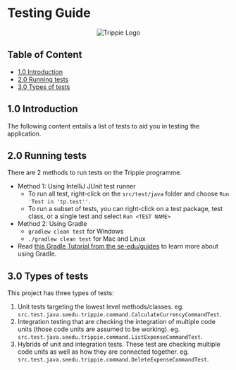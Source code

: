 # Testing Guide

<center>

![Trippie Logo](https://i.imgur.com/jSwGL7O.png)

</center>

## Table of Content
* [1.0 Introduction](#10-Introduction)
* [2.0 Running tests](#20-Running-tests)
* [3.0 Types of tests](#30-Types-of-tests)

## 1.0 Introduction

The following content entails a list of tests to aid you in testing the application.

## 2.0 Running tests

There are 2 methods to run tests on the Trippie programme.
- Method 1: Using IntelliJ JUnit test runner
    - To run all test, right-click on the `src/test/java` folder and choose  `Run 'Test in 'tp.test''`.
    - To run a subset of tests, you can right-click on a test package, test class, or a single test and select `Run <TEST NAME>`
- Method 2: Using Gradle
    - `gradlew clean test` for Windows
    - `./gradlew clean test` for Mac and Linux
- Read [this Gradle Tutorial from the se-edu/guides](https://se-education.org/guides/tutorials/gradle.html) to learn more about using Gradle.

## 3.0 Types of tests
This project has three types of tests:
1. Unit tests targeting the lowest level methods/classes.
eg. `src.test.java.seedu.trippie.command.CalculateCurrencyCommandTest`.
2. Integration testing that are checking the integration of multiple code units (those code units are assumed to be working).
eg. `src.test.java.seedu.trippie.command.ListExpenseCommandTest`.
3. Hybrids of unit and integration tests. These test are checking multiple code units as well as how they are connected together.
eg. `src.test.java.seedu.trippie.command.DeleteExpenseCommandTest`.